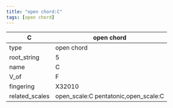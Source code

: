 ```yaml
---
title: "open chord:C"
tags: [open chord]
---
```


|C|open chord|
|---|---|
|type|open chord|
|root_string|5|
|name|C|
|V_of|F|
|fingering|X32010|
|related_scales|open_scale:C pentatonic,open_scale:C|


